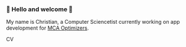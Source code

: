 ### 👋 Hello and welcome 👋
My name is Christian, a Computer Sciencetist currently working on app development for [MCA Optimizers](https://www.mcaoptimizers.com/).

CV

<!--
**MCAgithub/MCAgithub** is a ✨ _special_ ✨ repository because its `README.md` (this file) appears on your GitHub profile.

Here are some ideas to get you started:

- 🔭 I’m currently working on ...
- 🌱 I’m currently learning ...
- 👯 I’m looking to collaborate on ...
- 🤔 I’m looking for help with ...
- 💬 Ask me about ...
- 📫 How to reach me: ...
- ⚡ Fun fact: ...
-->
